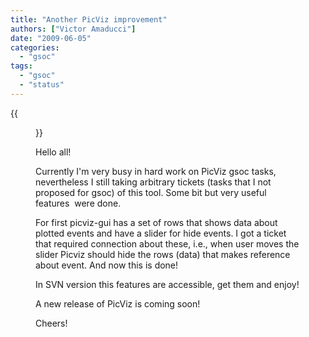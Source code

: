 ```yaml
---
title: "Another PicViz improvement"
authors: ["Victor Amaducci"]
date: "2009-06-05"
categories: 
  - "gsoc"
tags: 
  - "gsoc"
  - "status"
---
```

{{<figure src="images/banner.png" alt="Banner" width="50%">}}

Hello all!

Currently I'm very busy in hard work on PicViz gsoc tasks, nevertheless I still taking arbitrary tickets (tasks that I not proposed for gsoc) of this tool. Some bit but very useful features  were done.  

For first picviz-gui has a set of rows that shows data about plotted events and have a slider for hide events. I got a ticket that required connection about these, i.e., when user moves the slider Picviz should hide the rows (data) that makes reference about event. And now this is done!  

In SVN version this features are accessible, get them and enjoy!  

A new release of PicViz is coming soon!  

Cheers!
